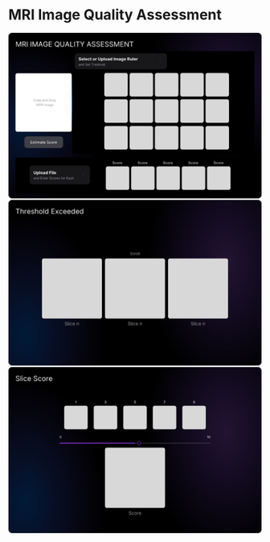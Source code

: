 # MRI Image Quality Assessment

![Sample program](./junsenkim/First_page.png)
![Sample program](./junsenkim/Second_page.png)
![Sample program](./junsenkim/Third_page.png)